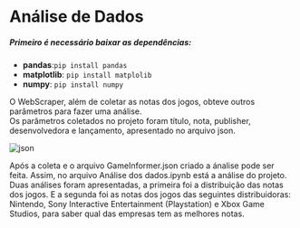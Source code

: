 # Análise de Dados

##### Primeiro é necessário baixar as dependências:<br>
* **pandas**:`pip install pandas`
* **matplotlib**: `pip install matplolib`
* **numpy**: `pip install numpy`

O WebScraper, além de coletar as notas dos jogos, obteve outros parâmetros para fazer uma análise.<br>
Os parâmetros coletados no projeto foram título, nota, publisher, desenvolvedora e lançamento, apresentado no arquivo json.

![json](https://github.com/keiyanishio/Projeto3-TechWeb/blob/main/arquivo_json.png?raw=true)

Após a coleta e o arquivo GameInformer.json criado a ánalise pode ser feita. Assim, no arquivo Análise dos dados.ipynb está a análise do projeto. Duas análises foram apresentadas, a primeira foi a distribuição das notas dos jogos. E a segunda foi as notas dos jogos das seguintes distribuidoras: Nintendo, Sony Interactive Entertainment (Playstation) e Xbox Game Studios, para saber qual das empresas tem as melhores notas.